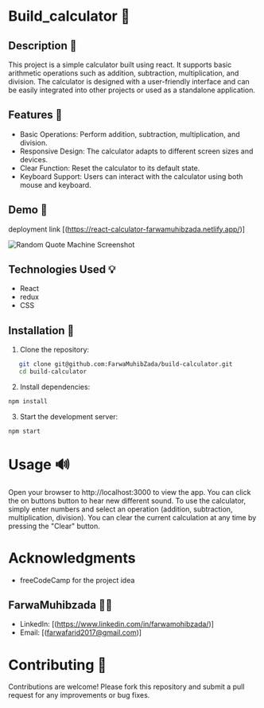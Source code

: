 
#  Build_calculator 🔁

## Description 📜
This project is a simple calculator built using react. It supports basic arithmetic operations such as addition, subtraction, multiplication, and division. The calculator is designed with a user-friendly interface and can be easily integrated into other projects or used as a standalone application.

## Features 🎉

- Basic Operations: Perform addition, subtraction, multiplication, and division.
- Responsive Design: The calculator adapts to different screen sizes and devices.
- Clear Function: Reset the calculator to its default state.
- Keyboard Support: Users can interact with the calculator using both mouse and keyboard.



## Demo 📸
deployment link [(https://react-calculator-farwamuhibzada.netlify.app/)]

![Random Quote Machine Screenshot](./src/assets/Capture.PNG)


## Technologies Used 💡

- React
- redux
- CSS

## Installation 🔧

1. Clone the repository:
```bash
   git clone git@github.com:FarwaMuhibZada/build-calculator.git
   cd build-calculator
```
2. Install dependencies:
```bash
npm install
```

3. Start the development server:
```bash 
npm start
```

# Usage 🔊
Open your browser to http://localhost:3000 to view the app. You can click the on buttons  button to hear new  different sound.
To use the calculator, simply enter numbers and select an operation (addition, subtraction, multiplication, division). You can clear the current calculation at any time by pressing the "Clear" button.

# Acknowledgments
- freeCodeCamp for the project idea



## FarwaMuhibzada 👩‍💻

- LinkedIn: [(https://www.linkedin.com/in/farwamohibzada/)]
- Email:  [(farwafarid2017@gmail.com)]


# Contributing 🙏
Contributions are welcome! Please fork this repository and submit a pull request for any improvements or bug fixes.

